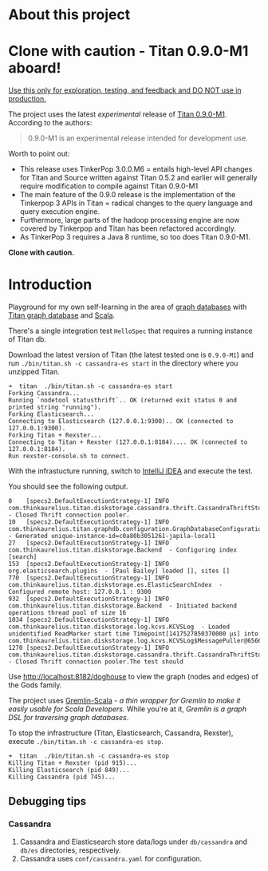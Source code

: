 About this project
==================

# Clone with caution - Titan 0.9.0-M1 aboard!

[Use this only for exploration, testing, and feedback and DO NOT use in production.](http://s3.thinkaurelius.com/docs/titan/0.9.0-M1/changelog.html)

The project uses the latest *experimental* release of [Titan 0.9.0-M1](https://groups.google.com/d/msg/aureliusgraphs/_onvDrvBEwk/lHCNMqefzacJ). According to the authors:

> 0.9.0-M1 is an experimental release intended for development use.

Worth to point out:

* This release uses TinkerPop 3.0.0.M6 = entails high-level API changes for Titan and Source written against Titan 0.5.2
and earlier will generally require modification to compile against Titan 0.9.0-M1
* The main feature of the 0.9.0 release is the implementation of the Tinkerpop 3 APIs in Titan = radical changes to the query language and query execution engine.
* Furthermore, large parts of the hadoop processing engine are now covered by Tinkerpop and Titan has been refactored accordingly.
* As TinkerPop 3 requires a Java 8 runtime, so too does Titan 0.9.0-M1.

**Clone with caution.**

# Introduction

Playground for my own self-learning in the area of [graph databases](http://en.wikipedia.org/wiki/Graph_database) with
[Titan graph database](http://thinkaurelius.github.io/titan/) and [Scala](http://www.scala-lang.org/).

There's a single integration test `HelloSpec` that requires a running instance of Titan db.

Download the latest version of Titan (the latest tested one is `0.9.0-M1`) and run `./bin/titan.sh -c cassandra-es start`
in the directory where you unzipped Titan.

    ➜  titan  ./bin/titan.sh -c cassandra-es start
    Forking Cassandra...
    Running `nodetool statusthrift`.. OK (returned exit status 0 and printed string "running").
    Forking Elasticsearch...
    Connecting to Elasticsearch (127.0.0.1:9300).. OK (connected to 127.0.0.1:9300).
    Forking Titan + Rexster...
    Connecting to Titan + Rexster (127.0.0.1:8184).... OK (connected to 127.0.0.1:8184).
    Run rexster-console.sh to connect.

With the infrastucture running, switch to [IntelliJ IDEA](https://www.jetbrains.com/idea/) and execute the test.

You should see the following output.

    0    [specs2.DefaultExecutionStrategy-1] INFO  com.thinkaurelius.titan.diskstorage.cassandra.thrift.CassandraThriftStoreManager  - Closed Thrift connection pooler.
    10   [specs2.DefaultExecutionStrategy-1] INFO  com.thinkaurelius.titan.graphdb.configuration.GraphDatabaseConfiguration  - Generated unique-instance-id=c0a80b3051261-japila-local1
    27   [specs2.DefaultExecutionStrategy-1] INFO  com.thinkaurelius.titan.diskstorage.Backend  - Configuring index [search]
    153  [specs2.DefaultExecutionStrategy-1] INFO  org.elasticsearch.plugins  - [Paul Bailey] loaded [], sites []
    770  [specs2.DefaultExecutionStrategy-1] INFO  com.thinkaurelius.titan.diskstorage.es.ElasticSearchIndex  - Configured remote host: 127.0.0.1 : 9300
    932  [specs2.DefaultExecutionStrategy-1] INFO  com.thinkaurelius.titan.diskstorage.Backend  - Initiated backend operations thread pool of size 16
    1034 [specs2.DefaultExecutionStrategy-1] INFO  com.thinkaurelius.titan.diskstorage.log.kcvs.KCVSLog  - Loaded unidentified ReadMarker start time Timepoint[1417527850370000 μs] into com.thinkaurelius.titan.diskstorage.log.kcvs.KCVSLog$MessagePuller@65664f27
    1270 [specs2.DefaultExecutionStrategy-1] INFO  com.thinkaurelius.titan.diskstorage.cassandra.thrift.CassandraThriftStoreManager  - Closed Thrift connection pooler.The test should

Use [http://localhost:8182/doghouse](http://localhost:8182/doghouse) to view the graph (nodes and edges) of the Gods family.

The project uses [Gremlin-Scala](https://github.com/mpollmeier/gremlin-scala) - *a thin wrapper for Gremlin to make it easily usable for Scala Developers.*
While you're at it, *Gremlin is a graph DSL for traversing graph databases*.

To stop the infrastructure (Titan, Elasticsearch, Cassandra, Rexster), execute `./bin/titan.sh -c cassandra-es stop`.

    ➜  titan  ./bin/titan.sh -c cassandra-es stop
    Killing Titan + Rexster (pid 915)...
    Killing Elasticsearch (pid 849)...
    Killing Cassandra (pid 745)...

## Debugging tips

### Cassandra

1. Cassandra and Elasticsearch store data/logs under `db/cassandra` and `db/es` directories, respectively.
2. Cassandra uses `conf/cassandra.yaml` for configuration.